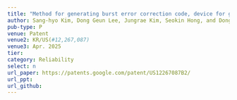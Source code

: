 ```yaml
---
title: "Method for generating burst error correction code, device for generating burst error correction code, and recording medium storing instructions to perform method for generating burst error correction code"
author: Sang-hyo Kim, Dong Geun Lee, Jungrae Kim, Seokin Hong, and Dong Hyun Kong
pub-type: P
venue: Patent
venue2: KR/US(#12,267,087)
venue3: Apr. 2025
tier: 
category: Reliability
select: n
url_paper: https://patents.google.com/patent/US12267087B2/
url_ppt:
url_github:
---
```

